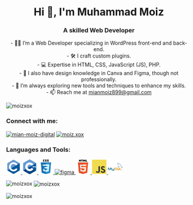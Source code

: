 <h1 align="center">Hi 👋, I'm Muhammad Moiz</h1>
<h3 align="center">A skilled Web Developer</h3>
<p style="text-align:center; margin:auto;">
- 👨‍💻 I’m a Web Developer specializing in WordPress front-end and back-end.<br>
- 🛠️ I craft custom plugins.<br>
- 💻 Expertise in HTML, CSS, JavaScript (JS), PHP.<br>
- 🎨 I also have design knowledge in Canva and Figma, though not professionally.<br>
- 🌱 I’m always exploring new tools and techniques to enhance my skills.<br>
- 📫 Reach me at <a href="mailto:mianmioz899@gmail.com">mianmoiz899@gmail.com</a></p>

<p align="left"> <img src="https://komarev.com/ghpvc/?username=moizxox&label=Profile%20views&color=0e75b6&style=flat" alt="moizxox" /> </p>

<h3 align="left">Connect with me:</h3>
<p align="left">
<a href="https://linkedin.com/in/mian-moiz-digital" target="blank"><img align="center" src="https://raw.githubusercontent.com/rahuldkjain/github-profile-readme-generator/master/src/images/icons/Social/linked-in-alt.svg" alt="mian-moiz-digital" height="30" width="40" /></a>
  <a href="https://instagram.com/moiz.xox" target="blank"><img align="center" src="https://raw.githubusercontent.com/rahuldkjain/github-profile-readme-generator/master/src/images/icons/Social/instagram.svg" alt="moiz.xox" height="30" width="40" /></a>
</p>

<h3 align="left">Languages and Tools:</h3>
<p align="left"> <a href="https://www.cprogramming.com/" target="_blank" rel="noreferrer"> <img src="https://raw.githubusercontent.com/devicons/devicon/master/icons/c/c-original.svg" alt="c" width="40" height="40"/> </a> <a href="https://www.w3schools.com/cpp/" target="_blank" rel="noreferrer"> <img src="https://raw.githubusercontent.com/devicons/devicon/master/icons/cplusplus/cplusplus-original.svg" alt="cplusplus" width="40" height="40"/> </a> <a href="https://www.w3schools.com/css/" target="_blank" rel="noreferrer"> <img src="https://raw.githubusercontent.com/devicons/devicon/master/icons/css3/css3-original-wordmark.svg" alt="css3" width="40" height="40"/> </a> <a href="https://www.figma.com/" target="_blank" rel="noreferrer"> <img src="https://www.vectorlogo.zone/logos/figma/figma-icon.svg" alt="figma" width="40" height="40"/> </a> <a href="https://www.w3.org/html/" target="_blank" rel="noreferrer"> <img src="https://raw.githubusercontent.com/devicons/devicon/master/icons/html5/html5-original-wordmark.svg" alt="html5" width="40" height="40"/> </a> <a href="https://developer.mozilla.org/en-US/docs/Web/JavaScript" target="_blank" rel="noreferrer"> <img src="https://raw.githubusercontent.com/devicons/devicon/master/icons/javascript/javascript-original.svg" alt="javascript" width="40" height="40"/> </a> <a href="https://www.mysql.com/" target="_blank" rel="noreferrer"> <img src="https://raw.githubusercontent.com/devicons/devicon/master/icons/mysql/mysql-original-wordmark.svg" alt="mysql" width="40" height="40"/> </a> </p>

<p><img align="left" src="https://github-readme-stats.vercel.app/api/top-langs?username=moizxox&show_icons=true&locale=en&layout=compact" alt="moizxox" /></p>

<p>&nbsp;<img align="center" src="https://github-readme-stats.vercel.app/api?username=moizxox&show_icons=true&locale=en" alt="moizxox" /></p>

<p><img align="center" src="https://github-readme-streak-stats.herokuapp.com/?user=moizxox&" alt="moizxox" /></p>

<!---
moizxox/moizxox is a ✨ special ✨ repository because its `README.md` (this file) appears on your GitHub profile.
You can click the Preview link to take a look at your changes.
--->

